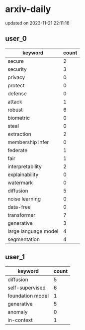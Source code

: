 # arxiv-daily
updated on 2023-11-21 22:11:16
## user_0
| keyword | count |
| - | - |
| secure | 2 |
| security | 3 |
| privacy | 0 |
| protect | 0 |
| defense | 0 |
| attack | 1 |
| robust | 6 |
| biometric | 0 |
| steal | 0 |
| extraction | 2 |
| membership infer | 0 |
| federate | 1 |
| fair | 1 |
| interpretability | 2 |
| explainability | 0 |
| watermark | 0 |
| diffusion | 5 |
| noise learning | 0 |
| data-free | 0 |
| transformer | 7 |
| generative | 3 |
| large language model | 4 |
| segmentation | 4 |
## user_1
| keyword | count |
| - | - |
| diffusion | 5 |
| self-supervised | 6 |
| foundation model | 1 |
| generative | 5 |
| anomaly | 0 |
| in-context | 1 |
